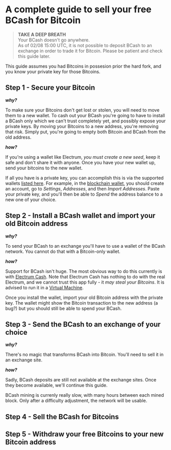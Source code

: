 # A complete guide to sell your free BCash for Bitcoin

> **TAKE A DEEP BREATH**<br/>
> Your BCash doesn't go anywhere. <br/>
> As of 02/08 15:00 UTC, it is not possible to deposit BCash to an exchange in order to trade it for Bitcoin. Please be patient and check this guide later.

This guide assumes you had Bitcoins in possesion prior the hard fork, and you know your private key for those Bitcoins.

## Step 1 - Secure your Bitcoin

***why?***

To make sure your Bitcoins don't get lost or stolen, you will need to move them to a new wallet. To cash out your BCash you're going to have to install a BCash only which we can't trust completely yet, and possibly expose your private keys. By moving your Bitcoins to a new address, you're removing that risk. Simply put, you're going to empty both Bitcoin and BCash from the old address.


***how?***

If you're using a wallet like Electrum, *you must create a new seed*, keep it safe and don't share it with anyone. Once you have your new wallet up, send your bitcoins to the new wallet.

If all you have is a private key, you can accomplish this is via the supported wallets [listed here](http://bitcoin.org/en/choose-your-wallet). For example, in the [blockchain wallet](http://blockchain.info/wallet), you should create an account, go to *Settings*, *Addresses*, and then *Import Addresses*. Paste your private key, and you'll then be able to *Spend* the address balance to a new one of your choice.


## Step 2 - Install a BCash wallet and import your old Bitcoin address

***why?***

To send your BCash to an exchange you'll have to use a wallet of the BCash network. You cannot do that with a Bitcoin-only wallet.


***how?***

Support for BCash isn't huge. The most obvious way to do this currently is with [Electrum Cash](http://electroncash.org/). Note that Electrum Cash has nothing to do with the real Electrum, and we cannot trust this app fully - it *may steal your Bitcoins*. It is advised to run it in a [Virtual Machine](https://www.howtogeek.com/196060/beginner-geek-how-to-create-and-use-virtual-machines/). 

Once you install the wallet, import your old Bitcoin address with the private key. The wallet might show the Bitcoin transaction to the new address (a bug?) but you should still be able to spend your BCash.

## Step 3 - Send the BCash to an exchange of your choice

***why?***

There's no magic that transforms BCash into Bitcoin. You'll need to sell it in an exchange site.


***how?***

Sadly, BCash deposits are still not available at the exchange sites. Once they become available, we'll continue this guide.

BCash mining is currenly really slow, with many hours between each mined block. Only after a difficulty adjustment, the network will be usable.


## Step 4 - Sell the BCash for Bitcoins

## Step 5 - Withdraw your free Bitcoins to your new Bitcoin address
